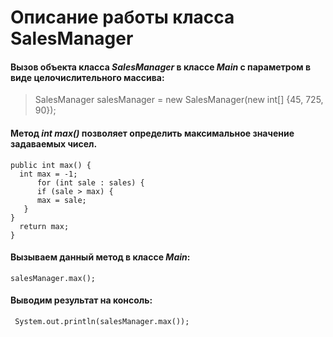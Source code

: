 # **Описание работы класса SalesManager**

#### Вызов объекта класса *SalesManager* в классе *Main* с параметром в виде целочислительного массива:

>SalesManager salesManager = new SalesManager(new int[] {45, 725, 90}); 


#### Метод *int max()* позволяет определить максимальное значение задаваемых чисел.
````
public int max() {
  int max = -1;
      for (int sale : sales) {
      if (sale > max) {
      max = sale;
   }
}
  return max;
}
````
#### Вызываем данный метод в классе *Main*:
````
salesManager.max();
````
#### Выводим результат на консоль: 
````
 System.out.println(salesManager.max());
````


